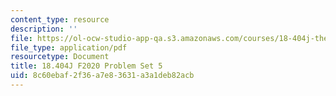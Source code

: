 ```yaml
---
content_type: resource
description: ''
file: https://ol-ocw-studio-app-qa.s3.amazonaws.com/courses/18-404j-theory-of-computation-fall-2020/8c60ebaf2f36a7e83631a3a1deb82acb_MIT18_404f20_hw5.pdf
file_type: application/pdf
resourcetype: Document
title: 18.404J F2020 Problem Set 5
uid: 8c60ebaf-2f36-a7e8-3631-a3a1deb82acb
---
```

